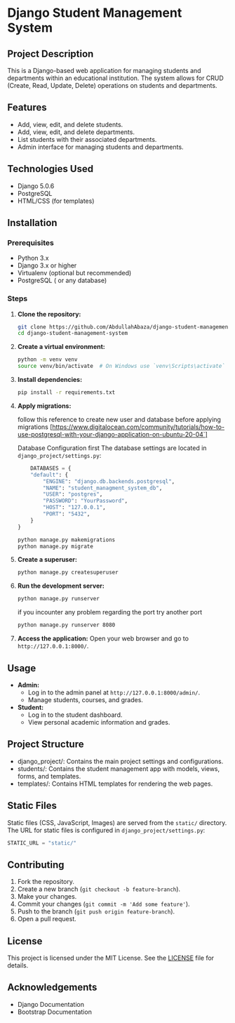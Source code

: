 # Django Student Management System

## Project Description

This is a Django-based web application for managing students and departments within an educational institution. The system allows for CRUD (Create, Read, Update, Delete) operations on students and departments.

## Features

- Add, view, edit, and delete students.
- Add, view, edit, and delete departments.
- List students with their associated departments.
- Admin interface for managing students and departments.

## Technologies Used

- Django 5.0.6
- PostgreSQL
- HTML/CSS (for templates)

## Installation

### Prerequisites

- Python 3.x
- Django 3.x or higher
- Virtualenv (optional but recommended)
- PostgreSQL ( or any database)

### Steps

1. **Clone the repository:**

   ```bash
   git clone https://github.com/AbdullahAbaza/django-student-management-system.git
   cd django-student-management-system
   ```

2. **Create a virtual environment:**

   ```bash
   python -m venv venv
   source venv/bin/activate  # On Windows use `venv\Scripts\activate`
   ```

3. **Install dependencies:**

   ```bash
   pip install -r requirements.txt
   ```

4. **Apply migrations:**

   follow this reference to create new user and database before applying migrations [https://www.digitalocean.com/community/tutorials/how-to-use-postgresql-with-your-django-application-on-ubuntu-20-04`]

   Database Configuration first
   The database settings are located in `django_project/settings.py`:

   ```python
       DATABASES = {
       "default": {
           "ENGINE": "django.db.backends.postgresql",
           "NAME": "student_managment_system_db",
           "USER": "postgres",
           "PASSWORD": "YourPassword",
           "HOST": "127.0.0.1",
           "PORT": "5432",
       }
   }

   ```

   ```bash
   python manage.py makemigrations
   python manage.py migrate
   ```

5. **Create a superuser:**

   ```bash
   python manage.py createsuperuser
   ```

6. **Run the development server:**

   ```bash
   python manage.py runserver
   ```

   if you incounter any problem regarding the port try another port

   ```bash
   python manage.py runserver 8080
   ```

7. **Access the application:**
   Open your web browser and go to `http://127.0.0.1:8000/`.

## Usage

- **Admin:**
  - Log in to the admin panel at `http://127.0.0.1:8000/admin/`.
  - Manage students, courses, and grades.
- **Student:**
  - Log in to the student dashboard.
  - View personal academic information and grades.

## Project Structure

- django_project/: Contains the main project settings and configurations.
- students/: Contains the student management app with models, views, forms, and templates.
- templates/: Contains HTML templates for rendering the web pages.

## Static Files

Static files (CSS, JavaScript, Images) are served from the `static/` directory. The URL for static files is configured in `django_project/settings.py`:

```python
STATIC_URL = "static/"

```

## Contributing

1. Fork the repository.
2. Create a new branch (`git checkout -b feature-branch`).
3. Make your changes.
4. Commit your changes (`git commit -m 'Add some feature'`).
5. Push to the branch (`git push origin feature-branch`).
6. Open a pull request.

## License

This project is licensed under the MIT License. See the [LICENSE](LICENSE) file for details.

## Acknowledgements

- Django Documentation
- Bootstrap Documentation

